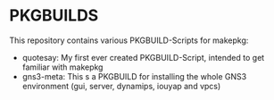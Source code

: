 # PKGBUILDS

This repository contains various PKGBUILD-Scripts for makepkg:
- quotesay: My first ever created PKGBUILD-Script, intended to get familiar with makepkg
- gns3-meta: This s a PKGBUILD for installing the whole GNS3 environment (gui, server, dynamips, iouyap and vpcs)
